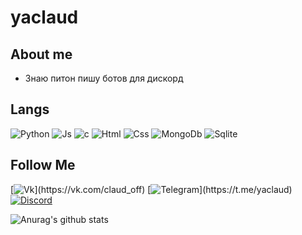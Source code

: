 # yaclaud

## About me

* Знаю питон пишу ботов для дискорд



## Langs

![Python](https://img.shields.io/badge/Python-rgb(35,33,34)?style=for-the-badge&logo=Python)
![Js](https://img.shields.io/badge/JAVASCRIPT-rgb(35,33,34)?style=for-the-badge&logo=JavaScript)
![c](https://img.shields.io/badge/c-rgb(35,33,34)?style=for-the-badge&logo=c)
![Html](https://img.shields.io/badge/HTML-rgb(35,33,34)?style=for-the-badge&logo=HTML)
![Css](https://img.shields.io/badge/CSS-rgb(35,33,34)?style=for-the-badge&logo=CSS)
![MongoDb](https://img.shields.io/badge/MONGODB-rgb(35,33,34)?style=for-the-badge&logo=MONGODB)
![Sqlite](https://img.shields.io/badge/SQLITE-rgb(35,33,34)?style=for-the-badge&logo=SQLITE)




## Follow Me
[![Vk](https://img.shields.io/badge/VK-rgb(35,33,34)?style=for-the-badge&logo=Vk)](https://vk.com/claud_off)
[![Telegram](https://img.shields.io/badge/Telegram-rgb(35,33,34)?style=for-the-badge&logo=Telegram)](https://t.me/yaclaud)
[![Discord](https://img.shields.io/discord/830886776541151303?color=rgb%2835%2C33%2C34%29&label=Discord&logo=Discord&logoColor=rgb%2835%2C33%2C34%29&style=for-the-badge)](https://discord.gg/yKcTqAjqK2)

![Anurag's github stats](https://github-readme-stats.vercel.app/api?username=yaclaud&count_private=false&show_icons=true&theme=dark)
